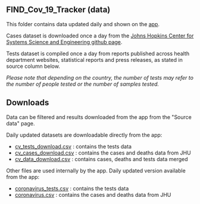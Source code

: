 ## FIND_Cov_19_Tracker (data)

This folder contains data updated daily and shown on the [app](https://finddx.shinyapps.io/FIND_Cov_19_Tracker/). 

Cases dataset is downloaded once a day from the [Johns Hopkins Center for Systems Science and Engineering github page](https://github.com/CSSEGISandData/COVID-19/tree/master/csse_covid_19_data/csse_covid_19_time_series).

Tests dataset is compiled once a day from reports published across health department websites, statistical reports and press releases, as stated in source column below.

*Please note that depending on the country, the number of tests may refer to the number of people tested or the number of samples tested.*

## Downloads

Data can be filtered and results downloaded from the app from the "Source data" page.

Daily updated datasets are downloadable directly from the app:

- [cv_tests_download.csv](https://finddx.shinyapps.io/FIND_Cov_19_Tracker/downloads/cv_tests_download.csv) : contains the tests data 
- [cv_cases_download.csv](https://finddx.shinyapps.io/FIND_Cov_19_Tracker/downloads/cv_cases_download.csv) : contains the cases and deaths data from JHU
- [cv_data_download.csv](https://finddx.shinyapps.io/FIND_Cov_19_Tracker/downloads/cv_data_download.csv) : contains cases, deaths and tests data merged

Other files are used internally by the app. Daily updated version available from the app:

- [coronavirus_tests.csv](https://finddx.shinyapps.io/FIND_Cov_19_Tracker/downloads/coronavirus_tests.csv) : contains the tests data 
- [coronavirus.csv](https://finddx.shinyapps.io/FIND_Cov_19_Tracker/downloads/coronavirus.csv) : contains the cases and deaths data from JHU

